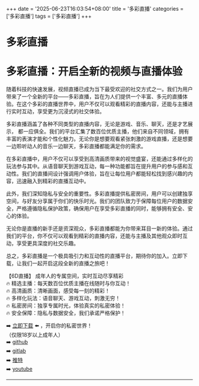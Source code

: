 +++
date = '2025-06-23T16:03:54+08:00'
title = '多彩直播'
categories = ['多彩直播']
tags = ['多彩直播']
+++

# 多彩直播

# 多彩直播：开启全新的视频与直播体验

随着科技的快速发展，视频直播已成为当下最受欢迎的社交方式之一。我们为用户带来了一个全新的平台——多彩直播，旨在为人们提供一个丰富、多元的直播体验。在这个多彩的直播世界中，用户不仅可以观看精彩的直播内容，还能与主播进行实时互动，享受更为沉浸式的社交体验。

多彩直播涵盖了各种不同类型的直播内容，无论是游戏、音乐、聊天，还是才艺展示， 都一应俱全。我们的平台汇集了数百位优质主播，他们来自不同领域，拥有丰富的表演才能和个性化魅力。无论你是想要观看紧张刺激的游戏直播，还是想要一边聆听动人的音乐一边聊天，多彩直播都能满足你的需求。

在多彩直播中，用户不仅可以享受到高清画质带来的视觉盛宴，还能通过多样化的玩法参与其中。从语音聊天到游戏互动，每一种功能都旨在提升用户的参与感和互动性。我们的直播间设计强调用户体验，旨在让每位用户都能轻松找到感兴趣的内容，迅速融入到精彩的直播互动中。

此外，我们深知隐私与安全的重要性。多彩直播提供私密房间，用户可以创建独享空间，与好友分享属于你们的快乐时光。我们的团队致力于保障每位用户的数据安全，严格遵循隐私保护政策，确保用户在享受多彩直播的同时，能够拥有安全、安心的体验。

无论你是直播的新手还是资深观众，多彩直播都能为你带来耳目一新的体验。通过我们的平台，你不仅可以观看到精彩的直播内容，还能与主播及其他观众即时互动，享受更具深度的社交乐趣。

总之，多彩直播是一个极具吸引力和互动性的直播平台，期待你的加入。立即下载，让我们一起开启这段全新的直播之旅吧！

【6D直播】
成年人的专属空间，实时互动尽享精彩  
🔥 精选主播：每天数百位优质主播在线随时与你互动！  
🔥 高清画质：清晰画面，感受每一刻的精彩！  
🔥 多样化玩法：语音聊天、游戏互动，刺激无穷！  
🔥 私密房间：独享专属时光，体验真实的私密体验！  
🔥 安全保障：隐私与数据安全，我们承诺严格保护！  

➡️ [立即下载](https://down123.s3.ap-east-1.amazonaws.com/down/down.html?channelCode=blog) ⬅️ ，开启你的私密世界！  
（仅限18岁以上成年人）  
➡️ [github](https://aldult-live.github.io/)  
➡️ [gitlab](https://seo-09598d.gitlab.io/)  
➡️ [推特](https://x.com/wegame33)  
➡️ [youtube](https://www.youtube.com/@6Dlive)  

---

